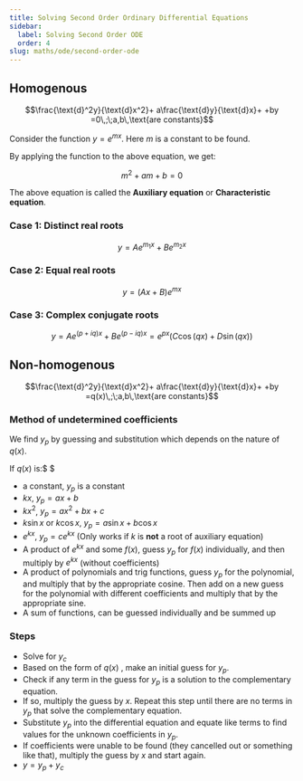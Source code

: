 ```yaml
---
title: Solving Second Order Ordinary Differential Equations
sidebar:
  label: Solving Second Order ODE
  order: 4
slug: maths/ode/second-order-ode
---
```


## Homogenous

```math
\frac{\text{d}^2y}{\text{d}x^2}+
a\frac{\text{d}y}{\text{d}x}+
+by
=0\,;\;a,b\,\text{are constants}
```

Consider the function $y=e^{mx}$. Here $m$ is a constant to be found.

By applying the function to the above equation, we get:

```math
m^2 + am + b = 0
```

The above equation is called the **Auxiliary equation** or **Characteristic
equation**.

### Case 1: Distinct real roots

```math
y = Ae^{m_1x}+Be^{m_2x}
```

### Case 2: Equal real roots

```math
y = (Ax+B)e^{mx}
```

### Case 3: Complex conjugate roots

```math
y = Ae^{(p+iq)x} + Be^{(p−iq)x} = e^{px}\big(C\cos{(qx)}+D\sin{(qx)}\big)
```

## Non-homogenous

```math
\frac{\text{d}^2y}{\text{d}x^2}+
a\frac{\text{d}y}{\text{d}x}+
+by
=q(x)\,;\;a,b\,\text{are constants}
```

### Method of undetermined coefficients

We find $y_p$ by guessing and substitution which depends on the nature of
$q(x)$.

If $q(x)$ is:$ $

- a constant, $y_p$ is a constant
- $kx$, $y_p=ax+b$
- $kx^2$, $y_p=ax^2+bx+c$
- $k\sin{x}$ or $k\cos{x}$, $y_p=a\sin{x}+b\cos{x}$
- $e^{kx}$, $y_p=ce^{kx}$ (Only works if $k$ is **not** a root of auxiliary
  equation)
- A product of $e^{kx}$ and some $f(x)$, guess $y_p$ for $f(x)$ individually,
  and then multiply by $e^{kx}$ (without coefficients)
- A product of polynomials and trig functions, guess $y_p$ for the polynomial,
  and multiply that by the appropriate cosine. Then add on a new guess for the
  polynomial with different coefficients and multiply that by the appropriate
  sine.
- A sum of functions, can be guessed individually and be summed up

### Steps

- Solve for $y_c$
- Based on the form of $q(x)$ , make an initial guess for $y_p$.
- Check if any term in the guess for $y_p$ is a solution to the complementary
  equation.
- If so, multiply the guess by $x$. Repeat this step until there are no terms in
  $y_p$ that solve the complementary equation.
- Substitute $y_p$ into the differential equation and equate like terms to find
  values for the unknown coefficients in $y_p$.
- If coefficients were unable to be found (they cancelled out or something like
  that), multiply the guess by $x$ and start again.
- $y=y_p+y_c$
